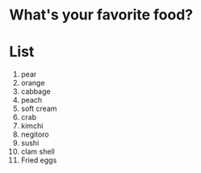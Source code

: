 # What's your favorite food?

# List
1. pear
2. orange
3. cabbage
4. peach
5. soft cream
6. crab
7. kimchi
8. negitoro
9. sushi
10. clam shell
11. Fried eggs

